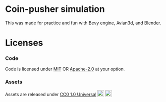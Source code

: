 # Coin-pusher simulation
This was made for practice and fun with [Bevy engine](https://bevyengine.org), 
[Avian3d](https://github.com/Jondolf/avian), and [Blender](https://blender.org).

# Licenses
### Code
Code is licensed under [MIT](LICENSE-MIT) OR [Apache-2.0](LICENSE-APACHE) at 
your option.

### Assets
<p xmlns:cc="http://creativecommons.org/ns#" >Assets are released under <a href="https://creativecommons.org/publicdomain/zero/1.0/?ref=chooser-v1" target="_blank" rel="license noopener noreferrer" style="display:inline-block;">CC0 1.0 Universal<img style="height:22px!important;margin-left:3px;vertical-align:text-bottom;" src="https://mirrors.creativecommons.org/presskit/icons/cc.svg?ref=chooser-v1" alt=""><img style="height:22px!important;margin-left:3px;vertical-align:text-bottom;" src="https://mirrors.creativecommons.org/presskit/icons/zero.svg?ref=chooser-v1" alt=""></a></p>
